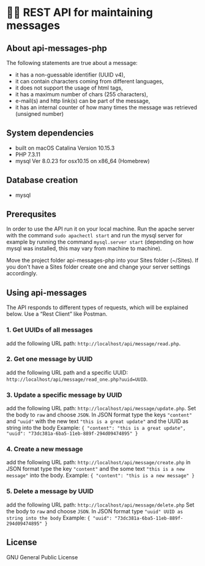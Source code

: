 # 👩‍💻 REST API for maintaining messages

## About api-messages-php
The following statements are true about a message:
* it has a non-guessable identifier (UUID v4),
* it can contain characters coming from different languages,
* it does not support the usage of html tags,
* it has a maximum number of chars (255 characters),
* e-mail(s) and http link(s) can be part of the message,
* it has an internal counter of how many times the message was
retrieved (unsigned number)

## System dependencies
* built on macOS Catalina Version 10.15.3
* PHP 7.3.11
* mysql Ver 8.0.23 for osx10.15 on x86_64 (Homebrew)

## Database creation
* mysql

## Prerequsites
In order to use the API run it on your local machine. Run the apache server with the command `sudo apachectl start` and run the mysql server for example by running the command `mysql.server start` (depending on how mysql was installed, this may vary from machine to machine).

Move the project folder api-messages-php into your Sites folder (~/Sites). If you don't have a Sites folder create one and change your server settings accordingly.

## Using api-messages
The API responds to different types of requests, which will be explained below.
Use a “Rest Client” like Postman.

### 1. Get UUIDs of all messages
add the following URL path: `http://localhost/api/message/read.php`. 
### 2. Get one message by UUID
add the following URL path and a specific UUID: `http://localhost/api/message/read_one.php?uuid=UUID`. 
### 3. Update a specific message by UUID
add the following URL path: `http://localhost/api/message/update.php`. 
Set the body to `raw` and choose `JSON`. 
In JSON format type the keys `"content"` and `"uuid"` with the new text `"this is a great update"` and the UUID as string into the body
Example:
`{ "content": "this is a great update",
   "uuid": "73dc381a-6ba5-11eb-889f-294d09474895"
 }`
### 4. Create a new message
add the following URL path: `http://localhost/api/message/create.php` 
in JSON format type the key `"content"` and the some text `"this is a new message"` into the body.
Example:
`{ "content": "this is a new message" }`
### 5. Delete a message by UUID
add the following URL path: `http://localhost/api/message/delete.php` 
Set the body to `raw` and choose `JSON`.
In JSON format type `"uuid" UUID as string into the body`
Example:
`{
   "uuid": "73dc381a-6ba5-11eb-889f-294d09474895"
 }`

## License
GNU General Public License

